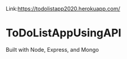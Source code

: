 Link:https://todolistapp2020.herokuapp.com/

# ToDoListAppUsingAPI

Built with Node, Express, and Mongo

